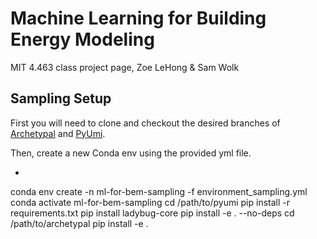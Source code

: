 # Machine Learning for Building Energy Modeling

MIT 4.463 class project page, Zoe LeHong & Sam Wolk

## Sampling Setup

First you will need to clone and checkout the desired branches of [Archetypal](https://github.com/samuelduchesne/archetypal) and [PyUmi](https://github.com/samuelduchesne/pyumi).

Then, create a new Conda env using the provided yml file.

- ```
conda env create -n ml-for-bem-sampling -f environment_sampling.yml
conda activate ml-for-bem-sampling
cd /path/to/pyumi
pip install -r requirements.txt
pip install ladybug-core
pip install -e . --no-deps
cd /path/to/archetypal
pip install -e .
```